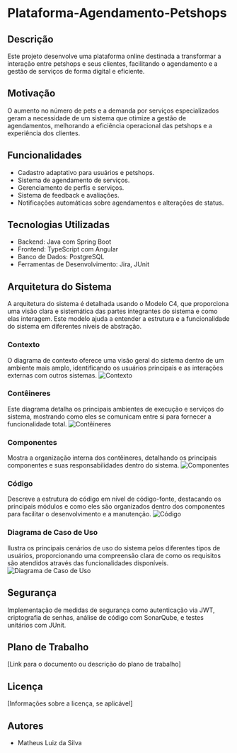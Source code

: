 # Plataforma-Agendamento-Petshops

## Descrição
Este projeto desenvolve uma plataforma online destinada a transformar a interação entre petshops e seus clientes, facilitando o agendamento e a gestão de serviços de forma digital e eficiente.

## Motivação
O aumento no número de pets e a demanda por serviços especializados geram a necessidade de um sistema que otimize a gestão de agendamentos, melhorando a eficiência operacional das petshops e a experiência dos clientes.

## Funcionalidades
- Cadastro adaptativo para usuários e petshops.
- Sistema de agendamento de serviços.
- Gerenciamento de perfis e serviços.
- Sistema de feedback e avaliações.
- Notificações automáticas sobre agendamentos e alterações de status.

## Tecnologias Utilizadas
- Backend: Java com Spring Boot
- Frontend: TypeScript com Angular
- Banco de Dados: PostgreSQL
- Ferramentas de Desenvolvimento: Jira, JUnit

 ## Arquitetura do Sistema

A arquitetura do sistema é detalhada usando o Modelo C4, que proporciona uma visão clara e sistemática das partes integrantes do sistema e como elas interagem. Este modelo ajuda a entender a estrutura e a funcionalidade do sistema em diferentes níveis de abstração.

### Contexto
O diagrama de contexto oferece uma visão geral do sistema dentro de um ambiente mais amplo, identificando os usuários principais e as interações externas com outros sistemas.
![Contexto](url_da_imagem_contexto)

### Contêineres
Este diagrama detalha os principais ambientes de execução e serviços do sistema, mostrando como eles se comunicam entre si para fornecer a funcionalidade total.
![Contêineres](url_da_imagem_contêineres)

### Componentes
Mostra a organização interna dos contêineres, detalhando os principais componentes e suas responsabilidades dentro do sistema.
![Componentes](url_da_imagem_componentes)

### Código
Descreve a estrutura do código em nível de código-fonte, destacando os principais módulos e como eles são organizados dentro dos componentes para facilitar o desenvolvimento e a manutenção.
![Código](url_da_imagem_código)

### Diagrama de Caso de Uso
Ilustra os principais cenários de uso do sistema pelos diferentes tipos de usuários, proporcionando uma compreensão clara de como os requisitos são atendidos através das funcionalidades disponíveis.
![Diagrama de Caso de Uso](url_da_imagem_caso_de_uso)

## Segurança
Implementação de medidas de segurança como autenticação via JWT, criptografia de senhas, análise de código com SonarQube, e testes unitários com JUnit.

## Plano de Trabalho
[Link para o documento ou descrição do plano de trabalho]

## Licença
[Informações sobre a licença, se aplicável]

## Autores
- Matheus Luiz da Silva
